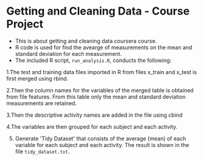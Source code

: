 
Getting and Cleaning Data - Course Project
==========================================

* This is about getting and cleaning data coursera course.
* R code is used for find the avearge of measurements on the mean and standard deviation for each measurement.
* The included R script, `run_analysis.R`, conducts the following:

   
1.The test and training data files imported in R from files x_train and x_test is first merged using rbind.

2.Then the column names for the variables of the merged table is obtained from file features. 
From this table only the mean and standard deviation measurements are retained.

3.Then the descriptive activity names are added in the file using cbind

4.The variables are then grouped for each subject and each activity.

5. Generate 'Tidy Dataset' that consists of the average (mean) of each variable for each subject and each activity.
   The result is shown in the file `tidy_dataset.txt`.